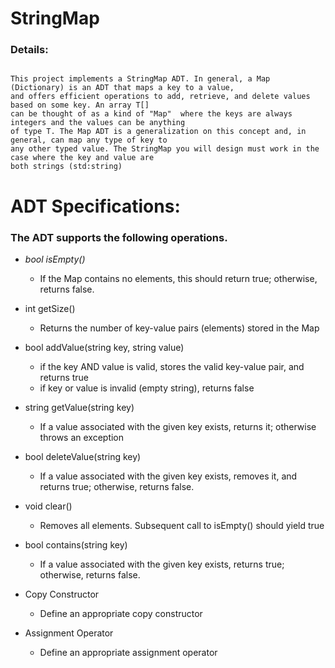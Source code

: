 # StringMap

### Details:
~~~

This project implements a StringMap ADT. In general, a Map (Dictionary) is an ADT that maps a key to a value,
and offers efficient operations to add, retrieve, and delete values based on some key. An array T[] 
can be thought of as a kind of "Map"  where the keys are always integers and the values can be anything 
of type T. The Map ADT is a generalization on this concept and, in general, can map any type of key to 
any other typed value. The StringMap you will design must work in the case where the key and value are 
both strings (std:string)

~~~

# ADT Specifications:
### The ADT supports the following operations.



* *bool isEmpty()*     
  * If the Map contains no elements, this should return true; otherwise, returns false.


* int getSize()  
  * Returns the number of key-value pairs (elements) stored in the Map


* bool addValue(string key, string value)  
  * if the key AND value is valid, stores the valid key-value pair, and returns true
  * if key or value is invalid (empty string), returns false


* string getValue(string key)  
  * If a value associated with the given key exists, returns it; otherwise throws an exception


* bool deleteValue(string key)  
  * If a value associated with the given key exists, removes it, and returns true; otherwise, returns false.

* void clear()   
  * Removes all elements. Subsequent call to isEmpty() should yield true


* bool contains(string key)  
  * If a value associated with the given key exists, returns true; otherwise, returns false.


* Copy Constructor  
  * Define an appropriate copy constructor


* Assignment Operator  
  * Define an appropriate assignment operator  
